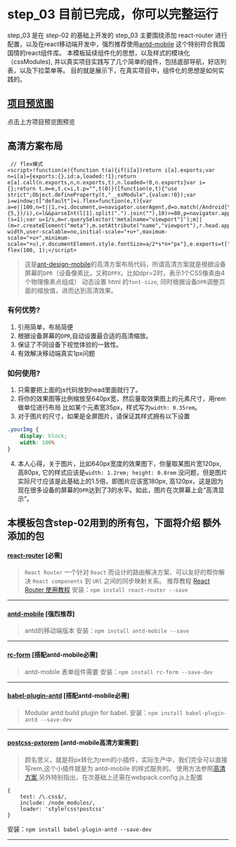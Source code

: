 # step_03 目前已完成，你可以完整运行
step_03 是在 step-02 的基础上开发的
step_03 主要围绕添加 react-router 进行配置，以及在react移动端开发中，强烈推荐使用[antd-mobile](http://mobile.ant.design/docs/react/introduce)
这个特别符合我国国情的react组件库。
本模板延续组件化的思想，以及样式的模块化（cssModules), 并以真实项目实践写了几个简单的组件，包括底部导航，好店列表，以及下拉菜单等。
目的就是展示下，在真实项目中，组件化的思想是如何实践的。

## [项目预览图](http://qiniu.cllgeek.com/2016100701.png)
点击上方项目预览图预览

## 高清方案布局
```
 // flex模式
<script>!function(e){function t(a){if(i[a])return i[a].exports;var n=i[a]={exports:{},id:a,loaded:!1};return e[a].call(n.exports,n,n.exports,t),n.loaded=!0,n.exports}var i={};return t.m=e,t.c=i,t.p="",t(0)}([function(e,t){"use strict";Object.defineProperty(t,"__esModule",{value:!0});var i=window;t["default"]=i.flex=function(e,t){var a=e||100,n=t||1,r=i.document,o=navigator.userAgent,d=o.match(/Android[\S\s]+AppleWebkit\/(\d{3})/i),l=o.match(/U3\/((\d+|\.){5,})/i),c=l&&parseInt(l[1].split(".").join(""),10)>=80,p=navigator.appVersion.match(/(iphone|ipad|ipod)/gi),s=i.devicePixelRatio||1;p||d&&d[1]>534||c||(s=1);var u=1/s,m=r.querySelector('meta[name="viewport"]');m||(m=r.createElement("meta"),m.setAttribute("name","viewport"),r.head.appendChild(m)),m.setAttribute("content","width=device-width,user-scalable=no,initial-scale="+u+",maximum-scale="+u+",minimum-scale="+u),r.documentElement.style.fontSize=a/2*s*n+"px"},e.exports=t["default"]}]);
flex(100, 1);</script>
```

> 这是[ant-design-mobile](https://github.com/ant-design/ant-design-mobile/wiki/antd-mobile-0.8%E9%AB%98%E6%B8%85%E6%96%B9%E6%A1%88%E5%AE%9E%E8%B7%B5)的高清方案布局代码，所谓高清方案就是根据设备屏幕的`DPR`（设备像素比，又称`DPPX`，比如dpr=2时，表示1个CSS像素由4个物理像素点组成）
动态设置 html 的`font-size`, 同时根据设备`DPR`调整页面的缩放值，进而达到高清效果。

### 有何优势?
1. 引用简单，布局简便
1. 根据设备屏幕的`DPR`,自动设置最合适的高清缩放。
1. 保证了不同设备下视觉体验的一致性。
1. 有效解决移动端真实1px问题

### 如何使用?
1. 只需要把上面的js代码放到head里面就行了。
2. 将你的效果图等比例缩放至640px宽，然后量取效果图上的元素尺寸，用rem做单位进行布局
比如某个元素宽35px，样式写为`width: 0.35rem`。
3. 对于图片的尺寸，如果是全屏图片，请保证其样式拥有以下设置
```CSS
.yourImg {
    display: block;
    width: 100%
}
```
4. 本人心得，关于图片，比如640px宽度的效果图下，你量取某图片宽120px, 高80px, 它的样式应该是`width: 1.2rem; height: 0.8rem` 没问题，但是图片实际尺寸应该是此基础上的1.5倍，即图片应该宽180px, 高120px，这是因为现在很多设备的屏幕的`DPR`达到了3的水平。如此，图片在次屏幕上会“高清显示”。

## 本模板包含step-02用到的所有包，下面将介绍 **额外** 添加的包

#### [react-router](https://github.com/reactjs/react-router) [必需]
> `React Router` 一个针对 `React` 而设计的路由解决方案、可以友好的帮你解决 `React components` 到 `URl` 之间的同步映射关系。
推荐教程 [React Router 使用教程](http://www.ruanyifeng.com/blog/2016/05/react_router.html)
  安装：`npm install react-router --save`

---

#### [antd-mobile](http://mobile.ant.design/) [强烈推荐]
> antd的移动端版本
  安装：`npm install antd-mobile --save`

---

#### [rc-form](http://mobile.ant.design/) [搭配antd-mobile必需]
> antd-mobile 表单组件需要
  安装：`npm install rc-form --save-dev`

---

#### [babel-plugin-antd](https://npm.taobao.org/package/babel-plugin-antd) [搭配antd-mobile必需]
> Modular antd build plugin for babel.
  安装：`npm install babel-plugin-antd --save-dev`

---

#### [postcss-pxtorem](https://npm.taobao.org/package/postcss-pxtorem) [antd-mobile高清方案需要]
> 顾名思义，就是将px转化为rem的小插件，实际生产中，我们完全可以直接写rem,这个小插件就是为
antd-mobile 的样式服务的。
使用方法参照[高清方案](https://github.com/ant-design/ant-design-mobile/wiki/antd-mobile-0.8%E9%AB%98%E6%B8%85%E6%96%B9%E6%A1%88%E5%AE%9E%E8%B7%B5),另外特别指出，在次基础上还需在webpack.config.js上配置
```
{
    test: /\.css$/,
    include: /node_modules/,
    loader: 'style!css!postcss'
}
```

  安装：`npm install babel-plugin-antd --save-dev`

---
